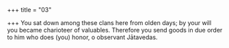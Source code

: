 +++
title = "03"

+++
You sat down among these clans here from olden days; by your will you  became charioteer of valuables.
Therefore you send goods in due order to him who does (you) honor, o  observant Jātavedas.